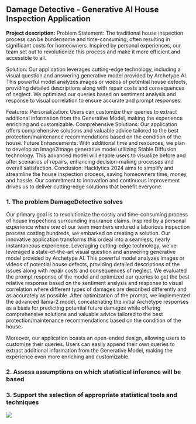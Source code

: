 ## Damage Detective - Generative AI House Inspection Application

**Project description:** 
Problem Statement:
The traditional house inspection process can be burdensome and time-consuming, often resulting in significant costs for homeowners. Inspired by personal experiences, our team set out to revolutionize this process and make it more efficient and accessible to all.

Solution:
Our application leverages cutting-edge technology, including a visual question and answering generative model provided by Archetype AI. This powerful model analyzes images or videos of potential house defects, providing detailed descriptions along with repair costs and consequences of neglect. We optimized our queries based on sentiment analysis and response to visual correlation to ensure accurate and prompt responses.

Features:
Personalization: Users can customize their queries to extract additional information from the Generative Model, making the experience enriching and customizable.
Comprehensive Solutions: Our application offers comprehensive solutions and valuable advice tailored to the best protection/maintenance recommendations based on the condition of the house.
Future Enhancements: With additional time and resources, we plan to develop an Image2Image generative model utilizing Stable Diffusion technology. This advanced model will enable users to visualize before and after scenarios of repairs, enhancing decision-making processes and overall satisfaction.
Conclusion:
Hacklytics 2024 aims to simplify and streamline the house inspection process, saving homeowners time, money, and hassle. Our commitment to innovation and continuous improvement drives us to deliver cutting-edge solutions that benefit everyone.

### 1. The problem DamageDetective solves

Our primary goal is to revolutionize the costly and time-consuming process of house inspections surrounding insurance claims. Inspired by a personal experience where one of our team members endured a laborious inspection process costing hundreds, we embarked on creating a solution. Our innovative application transforms this ordeal into a seamless, nearly instantaneous experience. Leveraging cutting-edge technology, we've leveraged a state-of-the-art visual question and answering generative model provided by Archetype AI. This powerful model analyzes images or videos of potential house defects, providing detailed descriptions of the issues along with repair costs and consequences of neglect. We evaluated the prompt response of the model and optimized our queries to get the best relative response based on the sentiment analysis and response to visual correlation where different types of damages are described differently and as accurately as possible. After optimization of the prompt, we implemented the advanced llama-2 model, concatenating the initial Archetype responses as a basis for predicting potential future damages while offering comprehensive solutions and valuable advice tailored to the best protection/maintenance recommendations based on the condition of the house.

Moreover, our application boasts an open-ended design, allowing users to customize their queries. Users can easily append their own queries to extract additional information from the Generative Model, making the experience even more enriching and customizable.

### 2. Assess assumptions on which statistical inference will be based




### 3. Support the selection of appropriate statistical tools and techniques

<img src="images/dummy_thumbnail.jpg?raw=true"/>

